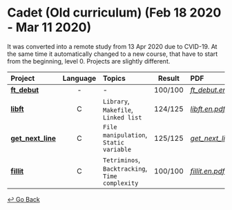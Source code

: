 # Cadet (Old curriculum) (Feb 18 2020 - Mar 11 2020)

It was converted into a remote study from 13 Apr 2020 due to CVID-19. At the same time it automatically changed to a new course, that have to start from the beginning, level 0. Projects are slightly different. 

| Project             | Language | Topics                                          | Result  | PDF                      |
| :------------------ | :------: | :---------------------------------------------- | :-----: | :----------------------- |
| [**ft_debut**]      |    -     | -                                               | 100/100 | [*ft_debut.en.pdf*]      |
| [**libft**]         |    C     | `Library`, `Makefile`, `Linked list`            | 124/125 | [*libft.en.pdf*]         |
| [**get_next_line**] |    C     | `File manipulation`, `Static variable`          | 125/125 | [*get_next_line.en.pdf*] |
| [**fillit**]        |    C     | `Tetriminos`, `Backtracking`, `Time complexity` | 100/100 | [*fillit.en.pdf*]        |

[**ft_debut**]: https://github.com/lisy0123/42/tree/master/Cadet_old/ft_debut
[**libft**]: https://github.com/lisy0123/42/tree/master/Cadet_old/libft
[**get_next_line**]: https://github.com/lisy0123/42/tree/master/Cadet_old/get_next_line
[**fillit**]: https://github.com/lisy0123/42/tree/master/Cadet_old/fillit

[*ft_debut.en.pdf*]: https://github.com/lisy0123/42/blob/master/Cadet_old/PDF/ft_debut.en.pdf
[*libft.en.pdf*]: https://github.com/lisy0123/42/blob/master/Cadet_old/PDF/libft.en.pdf
[*get_next_line.en.pdf*]: https://github.com/lisy0123/42/blob/master/Cadet_old/PDF/get_next_line.en.pdf
[*fillit.en.pdf*]: https://github.com/lisy0123/42/blob/master/Cadet_old/PDF/fillit.en.pdf



[↩️ Go Back](https://github.com/lisy0123/42)